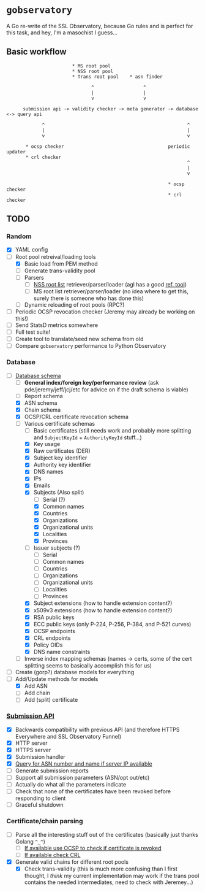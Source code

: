 # `gobservatory`

A Go re-write of the SSL Observatory, because Go rules and is perfect for this
task, and hey, I'm a masochist I guess...

##  Basic workflow

```
                        * MS root pool
                        * NSS root pool
                        * Trans root pool    * asn finder

                               ^                  ^
                               |                  |
                               v                  v

      submission api -> validity checker -> meta generator -> database <-> query api

             ^                                                    ^
             |                                                    |
             v                                                    v

       * ocsp checker                                      periodic updater
       * crl checker
                                                                  ^
                                                                  |
                                                                  v

                                                           * ocsp checker
                                                           * crl checker
```

## TODO

### Random

- [x] YAML config
- [ ] Root pool retreival/loading tools
  - [x] Basic load from PEM method
  - [ ] Generate trans-validity pool
  - [ ] Parsers
    - [ ] [NSS root list](https://hg.mozilla.org/mozilla-central/raw-file/tip/security/nss/lib/ckfw/builtins/certdata.txt)
      retriever/parser/loader (agl has a good [ref. tool](https://github.com/agl/extract-nss-root-certs))
    - [ ] MS root list retriever/parser/loader (no idea where to get this, surely
      there is someone who has done this)
  - [ ] Dynamic reloading of root pools (RPC?)
- [ ] Periodic OCSP revocation checker (Jeremy may already be working on this!)
- [ ] Send StatsD metrics somewhere
- [ ] Full test suite!
- [ ] Create tool to translate/seed new schema from old
- [ ] Compare `gobservatory` performance to Python Observatory

### Database

- [ ] [Database schema](https://github.com/rolandshoemaker/gobservatory/blob/master/db/schema.sql)
  - [ ] **General index/foreign key/performance review** (ask pde/jeremy/jeff/jcj/etc
    for advice on if the draft schema is viable)
  - [ ] Report schema
  - [x] ASN schema
  - [x] Chain schema
  - [x] OCSP/CRL certificate revocation schema
  - [ ] Various certificate schemas
    - [ ] Basic certificates (still needs work and probably more splitting and
      `SubjectKeyId` + `AuthorityKeyId` stuff...)
    - [x] Key usage
    - [x] Raw certificates (DER)
    - [x] Subject key identifier
    - [x] Authority key identifier
    - [x] DNS names
    - [x] IPs
    - [x] Emails
    - [x] Subjects (Also split)
      - [ ] Serial (?)
      - [x] Common names
      - [x] Countries
      - [x] Organizations
      - [x] Organizational units
      - [x] Localities
      - [x] Provinces
    - [ ] Issuer subjects (?)
      - [ ] Serial
      - [ ] Common names
      - [ ] Countries
      - [ ] Organizations
      - [ ] Organizational units
      - [ ] Localities
      - [ ] Provinces
    - [x] Subject extensions (how to handle extension content?)
    - [x] x509v3 extensions (how to handle extension content?)
    - [x] RSA public keys
    - [x] ECC public keys (only P-224, P-256, P-384, and P-521 curves)
    - [x] OCSP endpoints
    - [x] CRL endpoints
    - [x] Policy OIDs
    - [x] DNS name constraints
  - [ ] Inverse index mapping schemas (names -> certs, some of the cert splitting
    seems to basically accomplish this for us)
- [ ] Create (gorp?) database models for everything
- [ ] Add/Update methods for models
  - [x] Add ASN
  - [ ] Add chain
  - [ ] Add (split) certificate

### [Submission API](https://github.com/rolandshoemaker/gobservatory/blob/master/api/submission/submission.go)

- [x] Backwards compatibility with previous API (and therefore HTTPS Everywhere
  and SSL Observatory Funnel)
- [x] HTTP server
- [x] HTTPS server
- [x] Submission handler
- [x] [Query for ASN number and name if server IP available](https://github.com/rolandshoemaker/gobservatory/blob/master/external/asnFinder/asn.go)
- [ ] Generate submission reports
- [ ] Support all submission parameters (ASN/opt out/etc)
- [ ] Actually do what all the parameters indicate
- [ ] Check that none of the certificates have been revoked before responding to client
- [ ] Graceful shutdown

### Certificate/chain parsing

- [ ] Parse all the interesting stuff out of the certificates (basically just
  thanks Golang `^_^`)
  - [ ] [If available use OCSP to check if certificate is revoked](https://github.com/rolandshoemaker/gobservatory/blob/master/external/ocspChecker/ocsp.go)
  - [ ] [If available check CRL](https://github.com/rolandshoemaker/gobservatory/blob/master/external/crlChecker/crl.go)
- [x] Generate valid chains for different root pools
  - [x] Check trans-validity (this is much more confusing than I first thought,
    I *think* my current implementation may work if the trans pool contains the
    needed intermediates, need to check with Jeremey...)

